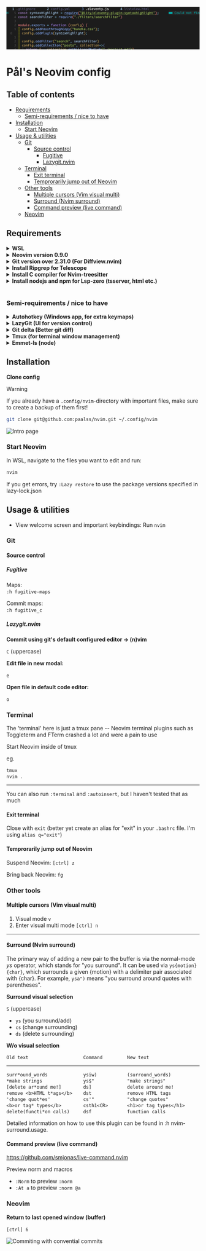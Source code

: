 ![Coding file opened in Neovim](./docs/using-nvim.png)

# Pål's Neovim config

## Table of contents

<!-- toc -->

- [Requirements](#requirements)
  * [Semi-requirements / nice to have](#semi-requirements--nice-to-have)
- [Installation](#installation)
  * [Start Neovim](#start-neovim)
- [Usage & utilities](#usage--utilities)
  * [Git](#git)
    + [Source control](#source-control)
      - [Fugitive](#fugitive)
      - [Lazygit.nvim](#lazygitnvim)
  * [Terminal](#terminal)
    + [Exit terminal](#exit-terminal)
    + [Temprorarily jump out of Neovim](#temprorarily-jump-out-of-neovim)
  * [Other tools](#other-tools)
    + [Multiple cursors (Vim visual multi)](#multiple-cursors-vim-visual-multi)
    + [Surround (Nvim surround)](#surround-nvim-surround)
    + [Command preview (live command)](#command-preview-live-command)
  * [Neovim](#neovim)

<!-- tocstop -->

## Requirements

<details>
    <summary><b>WSL</b></summary>

I'm using Ubuntu through WSL on Windows 10 & 11

Yanking to OS clipboard registry is currently customized for WSL specifically (`let g:clipboard = {` from `lazy.lua`). Aside: `:h clipboard-wsl`

---

A note on Windows 11 & its Terminal app:

- `[ctrl] [tab]` is automatically set up to "move to next tab"
- I have _also_ defined a `[ctrl] [tab]` keybinding in the autohotkey file, to "move to previous open tab" (just like hitting `[ctrl] 6` in vim)

If you want to use the latter, you'll have to delete the former. You can open up Terminal settings and delete the "move to next tab".

---
</details>

<details>
    <summary><b>Neovim version 0.9.0</b></summary>

**My Neovim info**
````
NVIM v0.9.0
Build type: Release
LuaJIT 2.1.0-beta3
``````

[How to install Neovim 0.9 in Ubuntu in WSL](docs/neovim-install.md)

---
</details>

<details>
    <summary><b>Git version over 2.31.0 (For Diffview.nvim)</b></summary>

**How to update git on Ubuntu**

Check `git --version`

Update if necessary

```bash
sudo add-apt-repository ppa:git-core/ppa -y
sudo apt-get update
sudo apt-get install git -y
git --version
```

---
</details>

<details>
    <summary><b>Install Ripgrep for Telescope</b></summary>

Ubuntu

```bash
curl -LO https://github.com/BurntSushi/ripgrep/releases/download/14.1.0/ripgrep_14.1.0-1_amd64.deb
sudo dpkg -i ripgrep_14.1.0-1_amd64.deb
```

Other installation methods: <https://github.com/BurntSushi/ripgrep>

---
</details>

<details>
    <summary><b>Install C compiler for Nvim-treesitter</b></summary>

Ubuntu

```bash
sudo apt install build-essential
```

---
</details>

<details>
    <summary><b>Install nodejs and npm for Lsp-zero (tsserver, html etc.)</b></summary>

Ubuntu

```bash
sudo apt install nodejs npm
```

---
</details>

<br>

### Semi-requirements / nice to have

<details>
    <summary><b>Autohotkey (Windows app, for extra keymaps)</b></summary>

I have made some additional keymaps using Authotkey.

(Some keymaps are too hard / impossible to define in plain Neovim)

**Install AutoHotkey:**

https://www.autohotkey.com/

Download v2.0, launch `AutoHotkey_2.x.x_setup`, accept the default suggestions

**Start script**

Run ahk file

`:lua Ahk()` (might need to source `:so` `autohotkey/init.lua` first)

or

click 'run script' from the right-click menu on the ahk-file

**Stop script**

`Alt+Esc`

---
</details>

<details>
    <summary><b>LazyGit (UI for version control)</b></summary>

Install as explained in <https://github.com/jesseduffield/lazygit#ubuntu>,

run

```bash
LAZYGIT_VERSION=$(curl -s "https://api.github.com/repos/jesseduffield/lazygit/releases/latest" | grep -Po '"tag_name": "v\K[^"]*')
curl -Lo lazygit.tar.gz "https://github.com/jesseduffield/lazygit/releases/latest/download/lazygit_${LAZYGIT_VERSION}_Linux_x86_64.tar.gz"
tar xf lazygit.tar.gz lazygit
sudo install lazygit /usr/local/bin
```

Verify installation

```bash
lazygit --version
```

---
</details>

<details>
    <summary><b>Git delta (Better git diff)</b></summary>

visit: <https://dandavison.github.io/delta/installation.html>

Download the deb for Debian / Ubuntu

| Debian / Ubuntu | `sudo dpkg -i git-delta-musl_x.xx.x_amd64.deb` |
| --------------- | ---------------------------------------------- |

**Usage**

`git diff | delta`

see more

<https://www.youtube.com/watch?v=91p1Fp7Db5c>

---
</details>

<details>
    <summary><b>Tmux (for terminal window management)</b></summary>

Ubuntu or Debian

```bash
apt install tmux
```

Other installation methods: <https://github.com/tmux/tmux/wiki/Installing>

If you want to use this repo's `.tmux.conf`-file as your tmux config

> [!WARNING]
> This Neovim will OVERWRITE your ~/.tmux.conf if you have one

`[space] [space] tmux`

**Install plugin manager**

```bash
git clone https://github.com/tmux-plugins/tpm ~/.tmux/plugins/tpm
```

**Install plugins**

Open tmux, and run:

`[tmux prefix], I`

---
</details>

<details>
    <summary><b>Emmet-ls (node)</b></summary>

1. Install node
2. `npm install -g emmet-ls`
3. for jsx code completion

---
</details>

## Installation 

**Clone config**

> [!WARNING]
> If you already have a `.config/nvim`-directory with important files, make sure to create a backup of them first!

```sh
git clone git@github.com:paalss/nvim.git ~/.config/nvim
```

![Intro page](./docs/stakvim.png)

### Start Neovim

In WSL, navigate to the files you want to edit and run:

```bash
nvim
```

If you get errors, try `:Lazy restore` to use the package versions specified in lazy-lock.json

## Usage & utilities

- View welcome screen and important keybindings: Run `nvim`

### Git

#### Source control 

##### Fugitive

Maps: \
`:h fugitive-maps`

Commit maps: \
`:h fugitive_c`

##### Lazygit.nvim

**Commit using git's default configured editor -> (n)vim**

`C` (uppercase)

**Edit file in new modal:**

`e`

**Open file in default code editor:**

`o`

### Terminal

The 'terminal' here is just a tmux pane -- Neovim terminal plugins such as Toggleterm and FTerm crashed a lot and were a pain to use

Start Neovim inside of tmux

eg.
```
tmux
nvim .
```

---

You can also run `:terminal` and `:autoinsert`, but I haven't tested that as much

#### Exit terminal

Close with `exit` (better yet create an alias for "exit" in your `.bashrc` file. I'm using `alias q="exit"`)

#### Temprorarily jump out of Neovim

Suspend Neovim: `[ctrl] z`

Bring back Neovim: `fg`

### Other tools

#### Multiple cursors (Vim visual multi)

1. Visual mode `v`
2. Enter  visual multi mode `[ctrl] n`

----

#### Surround (Nvim surround)

The primary way of adding a new pair to the buffer is via the normal-mode *ys*
operator, which stands for "you surround". It can be used via
`ys{motion}{char}`, which surrounds a given {motion} with a delimiter pair
associated with {char}. For example, `ysa")` means "you surround around quotes
with parentheses".

**Surround visual selection**

`S` (uppercase)

- `ys` (you surround/add)
- `cs` (change surrounding)
- `ds` (delete surrounding)

**W/o visual selection**

    Old text                    Command         New text
--------------------------------------------------------------------------------
    surr*ound_words             ysiw)           (surround_words)
    *make strings               ys$"            "make strings"
    [delete ar*ound me!]        ds]             delete around me!
    remove <b>HTML t*ags</b>    dst             remove HTML tags
    'change quot*es'            cs'"            "change quotes"
    <b>or tag* types</b>        csth1<CR>       <h1>or tag types</h1>
    delete(functi*on calls)     dsf             function calls

Detailed information on how to use this plugin can be found in :h nvim-surround.usage.

#### Command preview (live command)

<https://github.com/smjonas/live-command.nvim>

Preview norm and macros

- `:Norm` to preview `:norm`
- `:At a` to preview `:norm @a`

### Neovim

**Return to last opened window (buffer)**

`[ctrl] 6`


![Commiting with convential commits](./docs/ascii-art.png)
